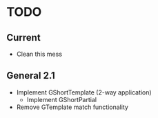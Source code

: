 # TODO

## Current
- Clean this mess

## General 2.1
- Implement GShortTemplate (2-way application)
    - Implement GShortPartial
- Remove GTemplate match functionality
